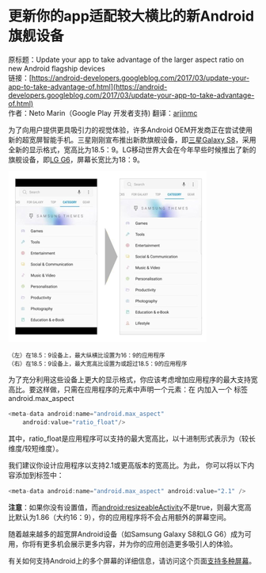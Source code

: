 # 更新你的app适配较大横比的新Android旗舰设备

原标题：Update your app to take advantage of the larger aspect ratio on new Android flagship devices  
链接：[https://android-developers.googleblog.com/2017/03/update-your-app-to-take-advantage-of.html](https://android-developers.googleblog.com/2017/03/update-your-app-to-take-advantage-of.html)  
作者：Neto Marin（Google Play 开发者支持)
翻译：[arjinmc](https://github.com/arjinmc)  

为了向用户提供更具吸引力的视觉体验，许多Android OEM开发商正在尝试使用新的超宽屏智能手机。三星刚刚宣布推出新款旗舰设备，即[三星Galaxy S8](http://samsung.com/galaxys8)，采用全新的显示格式，宽高比为18.5：9。LG移动世界大会在今年早些时候推出了新的旗舰设备，即[LG G6](http://lg.com/us/g6)，屏幕长宽比为18：9。

![img](../images/2017.3.29.png)  

<small>（左）在18.5：9设备上，最大纵横比设置为16：9的应用程序 </small>   
<small>（右）在18.5：9设备上，最大宽高比设置为或超过18.5：9的应用程序</small>

为了充分利用这些设备上更大的显示格式，你应该考虑增加应用程序的最大支持宽高比。要这样做，只需在应用程序的元素中声明一个元素：在[<application>](https://developer.android.com/guide/topics/manifest/application-element.html) 内加入一个[<meta-data>](https://developer.android.com/guide/topics/manifest/meta-data-element.html) 标签android.max_aspect
```java
<meta-data android:name="android.max_aspect"
    android:value="ratio_float"/>
```

其中，ratio_float是应用程序可以支持的最大宽高比，以十进制形式表示为（较长维度/较短维度）。

我们建议你设计应用程序以支持2.1或更高版本的宽高比。为此， 你可以将以下内容添加到[<application>](https://developer.android.com/guide/topics/manifest/application-element.html)标签中：
```java
<meta-data android:name="android.max_aspect" android:value="2.1" />
```

<b>注意</b>：如果你没有设置值，而[android:resizeableActivity](https://developer.android.com/guide/topics/ui/multi-window.html#configuring)不是true，则最大宽高比默认为1.86（大约16：9），你的应用程序将不会占用额外的屏幕空间。

随着越来越多的超宽屏Android设备（如Samsung Galaxy S8和LG G6）成为可用，你将有更多机会展示更多内容，并为你的应用创造更多吸引人的体验。

有关如何支持Android上的多个屏幕的详细信息，请访问这个页面[支持多种屏幕](https://developer.android.com/guide/practices/screens_support.html)。